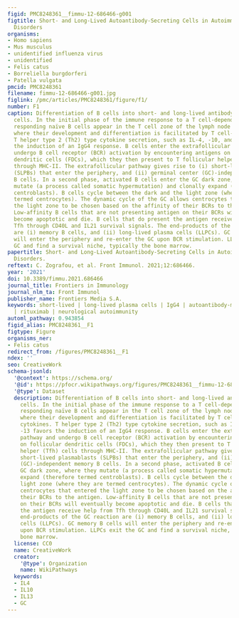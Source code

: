 ```yaml
---
figid: PMC8248361__fimmu-12-686466-g001
figtitle: Short- and Long-Lived Autoantibody-Secreting Cells in Autoimmune Neurological
  Disorders
organisms:
- Homo sapiens
- Mus musculus
- unidentified influenza virus
- unidentified
- Felis catus
- Borreliella burgdorferi
- Patella vulgata
pmcid: PMC8248361
filename: fimmu-12-686466-g001.jpg
figlink: /pmc/articles/PMC8248361/figure/f1/
number: F1
caption: Differentiation of B cells into short- and long-lived antibody-secreting
  cells. In the initial phase of the immune response to a T cell-dependent antigen,
  responding naïve B cells appear in the T cell zone of the lymph node (upper left),
  where their development and differentiation is facilitated by T cell-secreted cytokines.
  T helper type 2 (Th2) type cytokine secretion, such as IL-4, -10, and -13 favors
  the induction of an IgG4 response. B cells enter the extrafollicular pathway and
  undergo B cell receptor (BCR) activation by encountering antigens on follicular
  dendritic cells (FDCs), which they then present to T follicular helper (Tfh) cells
  through MHC-II. The extrafollicular pathway gives rise to (i) short-lived plasmablasts
  (SLPBs) that enter the periphery, and (ii) germinal center (GC)-independent memory
  B cells. In a second phase, activated B cells enter the GC dark zone, where they
  mutate (a process called somatic hypermutation) and clonally expand (therefore termed
  centroblasts). B cells cycle between the dark and the light zone (where they are
  termed centrocytes). The dynamic cycle of the GC allows centrocytes that entered
  the light zone to be chosen based on the affinity of their BCRs to the antigen.
  Low-affinity B cells that are not presenting antigen on their BCRs will eventually
  become apoptotic and die. B cells that do present the antigen receive help from
  Tfh through CD40L and IL21 survival signals. The end-products of the GC reaction
  are (i) memory B cells, and (ii) long-lived plasma cells (LLPCs). GC memory B cells
  will enter the periphery and re-enter the GC upon BCR stimulation. LLPCs exit the
  GC and find a survival niche, typically the bone marrow.
papertitle: Short- and Long-Lived Autoantibody-Secreting Cells in Autoimmune Neurological
  Disorders.
reftext: C. Zografou, et al. Front Immunol. 2021;12:686466.
year: '2021'
doi: 10.3389/fimmu.2021.686466
journal_title: Frontiers in Immunology
journal_nlm_ta: Front Immunol
publisher_name: Frontiers Media S.A.
keywords: short-lived | long-lived plasma cells | IgG4 | autoantibody-mediated disorders
  | rituximab | neurological autoimmunity
automl_pathway: 0.943854
figid_alias: PMC8248361__F1
figtype: Figure
organisms_ner:
- Felis catus
redirect_from: /figures/PMC8248361__F1
ndex: ''
seo: CreativeWork
schema-jsonld:
  '@context': https://schema.org/
  '@id': https://pfocr.wikipathways.org/figures/PMC8248361__fimmu-12-686466-g001.html
  '@type': Dataset
  description: Differentiation of B cells into short- and long-lived antibody-secreting
    cells. In the initial phase of the immune response to a T cell-dependent antigen,
    responding naïve B cells appear in the T cell zone of the lymph node (upper left),
    where their development and differentiation is facilitated by T cell-secreted
    cytokines. T helper type 2 (Th2) type cytokine secretion, such as IL-4, -10, and
    -13 favors the induction of an IgG4 response. B cells enter the extrafollicular
    pathway and undergo B cell receptor (BCR) activation by encountering antigens
    on follicular dendritic cells (FDCs), which they then present to T follicular
    helper (Tfh) cells through MHC-II. The extrafollicular pathway gives rise to (i)
    short-lived plasmablasts (SLPBs) that enter the periphery, and (ii) germinal center
    (GC)-independent memory B cells. In a second phase, activated B cells enter the
    GC dark zone, where they mutate (a process called somatic hypermutation) and clonally
    expand (therefore termed centroblasts). B cells cycle between the dark and the
    light zone (where they are termed centrocytes). The dynamic cycle of the GC allows
    centrocytes that entered the light zone to be chosen based on the affinity of
    their BCRs to the antigen. Low-affinity B cells that are not presenting antigen
    on their BCRs will eventually become apoptotic and die. B cells that do present
    the antigen receive help from Tfh through CD40L and IL21 survival signals. The
    end-products of the GC reaction are (i) memory B cells, and (ii) long-lived plasma
    cells (LLPCs). GC memory B cells will enter the periphery and re-enter the GC
    upon BCR stimulation. LLPCs exit the GC and find a survival niche, typically the
    bone marrow.
  license: CC0
  name: CreativeWork
  creator:
    '@type': Organization
    name: WikiPathways
  keywords:
  - IL4
  - IL10
  - IL13
  - GC
---
```

